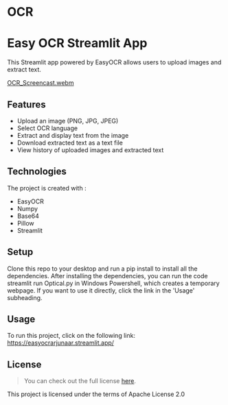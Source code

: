 # OCR
# Easy OCR Streamlit App

This Streamlit app powered by EasyOCR allows users to upload images and extract text.

[OCR_Screencast.webm](https://github.com/user-attachments/assets/07c9297a-3617-44a6-9d27-2bba73b07737)


## Features

- Upload an image (PNG, JPG, JPEG)
- Select OCR language
- Extract and display text from the image
- Download extracted text as a text file
- View history of uploaded images and extracted text

## Technologies 
The project is created with :
 - EasyOCR
 - Numpy
 - Base64
 - Pillow
 - Streamlit

## Setup
Clone this repo to your desktop and run a pip install to install all the dependencies.
After installing the dependencies, you can run the code streamlit run Optical.py in Windows Powershell, which creates a temporary webpage.
If you want to use it directly, click the link in the 'Usage' subheading.

## Usage
To run this project, click on the following link: https://easyocrarjunaar.streamlit.app/ 

## License
 > You can check out the full license [here](https://github.com/arjunaar2789/OCR/blob/main/LICENSE).

This project is licensed under the terms of Apache License 2.0
